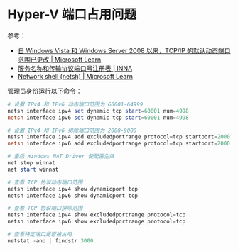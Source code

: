 # Hyper-V 端口占用问题

<!--truncate-->

参考：

- [自 Windows Vista 和 Windows Server 2008 以来，TCP/IP 的默认动态端口范围已更改 | Microsoft Learn](https://learn.microsoft.com/zh-cn/troubleshoot/windows-server/networking/default-dynamic-port-range-tcpip-chang)
- [服务名称和传输协议端口号注册表 | INNA](https://www.iana.org/assignments/service-names-port-numbers/service-names-port-numbers.xhtml)
- [Network shell (netsh) | Microsoft Learn](https://learn.microsoft.com/zh-cn/windows-server/networking/technologies/netsh/netsh)

管理员身份运行以下命令：

```powershell
# 设置 IPv4 和 IPv6 动态端口范围为 60001-64999
netsh interface ipv4 set dynamic tcp start=60001 num=4998
netsh interface ipv6 set dynamic tcp start=60001 num=4998

# 设置 IPv4 和 IPv6 排除端口范围为 2000-9000
netsh interface ipv4 add excludedportrange protocol=tcp startport=2000 numberofports=7000
netsh interface ipv6 add excludedportrange protocol=tcp startport=2000 numberofports=7000

# 重启 Windows NAT Driver 使配置生效
net stop winnat
net start winnat

# 查看 TCP 协议动态端口范围
netsh interface ipv4 show dynamicport tcp
netsh interface ipv6 show dynamicport tcp

# 查看 TCP 协议端口排除范围
netsh interface ipv4 show excludedportrange protocol=tcp
netsh interface ipv6 show excludedportrange protocol=tcp

# 查看特定端口是否被占用
netstat -ano | findstr 3000
```

